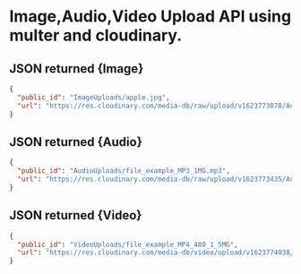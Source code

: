 # Image,Audio,Video Upload API using multer and cloudinary.

## JSON returned {Image}
```JSON
{
  "public_id": "ImageUploads/apple.jpg",
  "url": "https://res.cloudinary.com/media-db/raw/upload/v1623773078/AudioUploads/apple.jpg"
}
```
## JSON returned {Audio}
```JSON
{
  "public_id": "AudioUploads/file_example_MP3_1MG.mp3",
  "url": "https://res.cloudinary.com/media-db/raw/upload/v1623773435/AudioUploads/file_example_MP3_1MG.mp3"
}
```

## JSON returned {Video}
```JSON
{
  "public_id": "VideoUploads/file_example_MP4_480_1_5MG",
  "url": "https://res.cloudinary.com/media-db/video/upload/v1623774038/VideoUploads/file_example_MP4_480_1_5MG.mp4"
}
```
